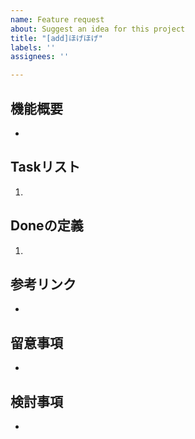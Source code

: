 ```yaml
---
name: Feature request
about: Suggest an idea for this project
title: "[add]ほげほげ"
labels: ''
assignees: ''

---
```


## 機能概要
- 
## Taskリスト
1. 
## Doneの定義
1. 
## 参考リンク
- 
## 留意事項
- 
## 検討事項
-
